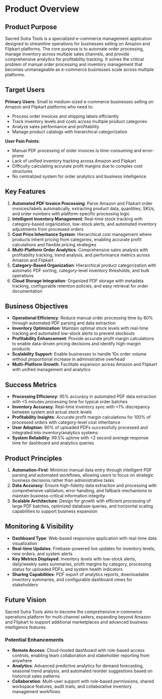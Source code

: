 # Product Overview

## Product Purpose
Sacred Sutra Tools is a specialized e-commerce management application designed to streamline operations for businesses selling on Amazon and Flipkart platforms. The core purpose is to automate order processing, manage inventory across multiple sales channels, and provide comprehensive analytics for profitability tracking. It solves the critical problem of manual order processing and inventory management that becomes unmanageable as e-commerce businesses scale across multiple platforms.

## Target Users
**Primary Users**: Small to medium-sized e-commerce businesses selling on Amazon and Flipkart platforms who need to:
- Process order invoices and shipping labels efficiently
- Track inventory levels and costs across multiple product categories
- Analyze sales performance and profitability
- Manage product catalogs with hierarchical categorization

**User Pain Points**:
- Manual PDF processing of order invoices is time-consuming and error-prone
- Lack of unified inventory tracking across Amazon and Flipkart
- Difficulty calculating accurate profit margins due to complex cost structures
- No centralized system for order analytics and business intelligence

## Key Features

1. **Automated PDF Invoice Processing**: Parse Amazon and Flipkart order invoices/labels automatically, extracting product data, quantities, SKUs, and order numbers with platform-specific processing logic
2. **Intelligent Inventory Management**: Real-time stock tracking with category-based organization, low-stock alerts, and automated inventory adjustments from processed orders
3. **Cost Price Inheritance System**: Hierarchical cost management where products inherit pricing from categories, enabling accurate profit calculations and flexible pricing strategies
4. **Multi-Platform Order Analytics**: Comprehensive sales analysis with profitability tracking, trend analysis, and performance metrics across Amazon and Flipkart
5. **Category-Based Organization**: Hierarchical product categorization with automatic PDF sorting, category-level inventory thresholds, and bulk operations
6. **Cloud Storage Integration**: Organized PDF storage with metadata tracking, configurable retention policies, and easy retrieval for order documentation

## Business Objectives

- **Operational Efficiency**: Reduce manual order processing time by 80% through automated PDF parsing and data extraction
- **Inventory Optimization**: Maintain optimal stock levels with real-time tracking and automated low-stock alerts to prevent stockouts
- **Profitability Enhancement**: Provide accurate profit margin calculations to enable data-driven pricing decisions and identify high-margin products
- **Scalability Support**: Enable businesses to handle 10x order volume without proportional increase in administrative overhead
- **Multi-Platform Growth**: Facilitate expansion across Amazon and Flipkart with unified management and analytics

## Success Metrics

- **Processing Efficiency**: 95% accuracy in automated PDF data extraction with <5 minutes processing time for typical order batches
- **Inventory Accuracy**: Real-time inventory sync with <1% discrepancy between system and actual stock levels
- **Profitability Insights**: Accurate profit margin calculations for 100% of processed orders with category-level cost inheritance
- **User Adoption**: 90% of uploaded PDFs successfully processed and integrated into inventory/analytics systems
- **System Reliability**: 99.5% uptime with <2 second average response time for dashboard and analytics queries

## Product Principles

1. **Automation-First**: Minimize manual data entry through intelligent PDF parsing and automated workflows, allowing users to focus on strategic business decisions rather than administrative tasks
2. **Data Accuracy**: Ensure high-fidelity data extraction and processing with comprehensive validation, error handling, and fallback mechanisms to maintain business-critical information integrity
3. **Scalable Architecture**: Design for growth with efficient processing of large PDF batches, optimized database queries, and horizontal scaling capabilities to support business expansion

## Monitoring & Visibility

- **Dashboard Type**: Web-based responsive application with real-time data visualization
- **Real-time Updates**: Firebase-powered live updates for inventory levels, new orders, and system alerts
- **Key Metrics Displayed**: Inventory levels with low-stock alerts, daily/weekly sales summaries, profit margins by category, processing status for uploaded PDFs, and system health indicators
- **Sharing Capabilities**: PDF export of analytics reports, downloadable inventory summaries, and configurable dashboard views for stakeholders

## Future Vision
Sacred Sutra Tools aims to become the comprehensive e-commerce operations platform for multi-channel sellers, expanding beyond Amazon and Flipkart to support additional marketplaces and advanced business intelligence features.

### Potential Enhancements
- **Remote Access**: Cloud-hosted dashboard with role-based access controls, enabling team collaboration and stakeholder reporting from anywhere
- **Analytics**: Advanced predictive analytics for demand forecasting, seasonal trend analysis, and automated reorder suggestions based on historical sales patterns
- **Collaboration**: Multi-user support with role-based permissions, shared workspace features, audit trails, and collaborative inventory management workflows